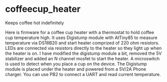 # coffeecup_heater
Keeps coffee hot indefinitely

Here is firmware for a coffee cup heater with a thermostat to hold coffee cup temperature high. 
It uses Digistump module with AtTiny85 to measure temperature via DS18B20 and start heater comprized of 220 ohm resistors.
LEDs are connected via resistors directly to the heater so they light up when the heater is on. 
I have modified the digistump module a bit, removed the 5V stabilizer and added an N channel mosfet to start the heater.
A microswitch is used to detect when you place a cup on the device. 
The Digistump module is placed under the heater and powered from a 5V/2A Phone charger. 
You can use PB2 to connect a UART and read current temperature.
